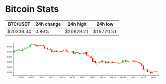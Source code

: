 # Bitcoin Stats

BTC/USDT|24h change|24h high|24h low|
|---|---|---|---|
|$20336.34|0.86%|$20829.21|$19770.51|

<img src="./chart.svg">
